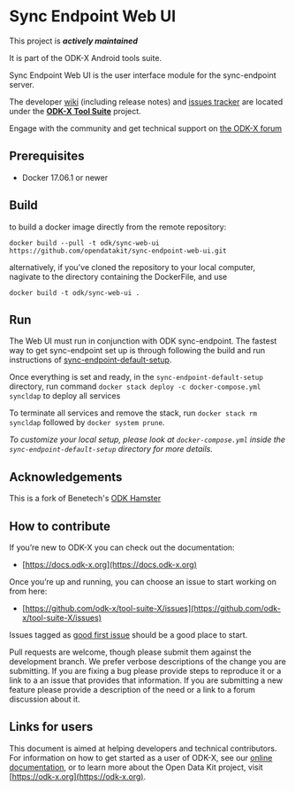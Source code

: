 # Sync Endpoint Web UI

This project is __*actively maintained*__

It is part of the ODK-X Android tools suite.

Sync Endpoint Web UI is the user interface module for the sync-endpoint server.

The developer [wiki](https://github.com/odk-x/tool-suite-X/wiki) (including release notes) and
[issues tracker](https://github.com/odk-x/tool-suite-X/issues) are located under
the [**ODK-X Tool Suite**](https://github.com/odk-x) project.

Engage with the community and get technical support on [the ODK-X forum](https://forum.odk-x.org)

## Prerequisites

 - Docker 17.06.1 or newer

## Build 

to build a docker image directly from the remote repository:

`docker build --pull -t odk/sync-web-ui https://github.com/opendatakit/sync-endpoint-web-ui.git`

alternatively, if you've cloned the repository to your local computer, nagivate to the directory containing the DockerFile, and use

`docker build -t odk/sync-web-ui .`

## Run

The Web UI must run in conjunction with ODK sync-endpoint. 
The fastest way to get sync-endpoint set up is through following the build and run instructions of
[sync-endpoint-default-setup](https://github.com/opendatakit/sync-endpoint-default-setup).

Once everything is set and ready, in the `sync-endpoint-default-setup` directory, run command
`docker stack deploy -c docker-compose.yml syncldap` to deploy all services

To terminate all services and remove the stack, run `docker stack rm syncldap` followed by `docker system prune`.

*To customize your local setup, please look at ``docker-compose.yml`` inside the ``sync-endpoint-default-setup`` directory for more details.*


## Acknowledgements

This is a fork of Benetech's [ODK Hamster](https://github.com/benetech/odk-hamsterball-java)

## How to contribute
If you’re new to ODK-X you can check out the documentation:
- [https://docs.odk-x.org](https://docs.odk-x.org)

Once you’re up and running, you can choose an issue to start working on from here: 
- [https://github.com/odk-x/tool-suite-X/issues](https://github.com/odk-x/tool-suite-X/issues)

Issues tagged as [good first issue](https://github.com/odk-x/tool-suite-X/issues?q=is%3Aissue+is%3Aopen+label%3A%22good+first+issue%22) should be a good place to start.

Pull requests are welcome, though please submit them against the development branch. We prefer verbose descriptions of the change you are submitting. If you are fixing a bug please provide steps to reproduce it or a link to a an issue that provides that information. If you are submitting a new feature please provide a description of the need or a link to a forum discussion about it. 

## Links for users
This document is aimed at helping developers and technical contributors. For information on how to get started as a user of ODK-X, see our [online documentation](https://docs.odk-x.org), or to learn more about the Open Data Kit project, visit [https://odk-x.org](https://odk-x.org).
